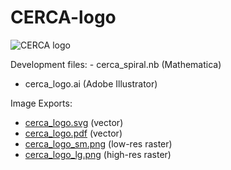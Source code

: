 # CERCA-logo

![CERCA logo](https://github.com/cwru-pat/CERCA-logo/blob/master/cerca_logo_sm.png)

Development files:
 - cerca_spiral.nb (Mathematica)
 - cerca_logo.ai (Adobe Illustrator)

Image Exports:
 - [cerca_logo.svg](https://github.com/cwru-pat/CERCA-logo/blob/master/cerca_logo.svg) (vector)
 - [cerca_logo.pdf](https://github.com/cwru-pat/CERCA-logo/blob/master/cerca_logo.pdf) (vector)
 - [cerca_logo_sm.png](https://github.com/cwru-pat/CERCA-logo/blob/master/cerca_logo_sm.png) (low-res raster)
 - [cerca_logo_lg.png](https://github.com/cwru-pat/CERCA-logo/blob/master/cerca_logo_lg.png) (high-res raster)
